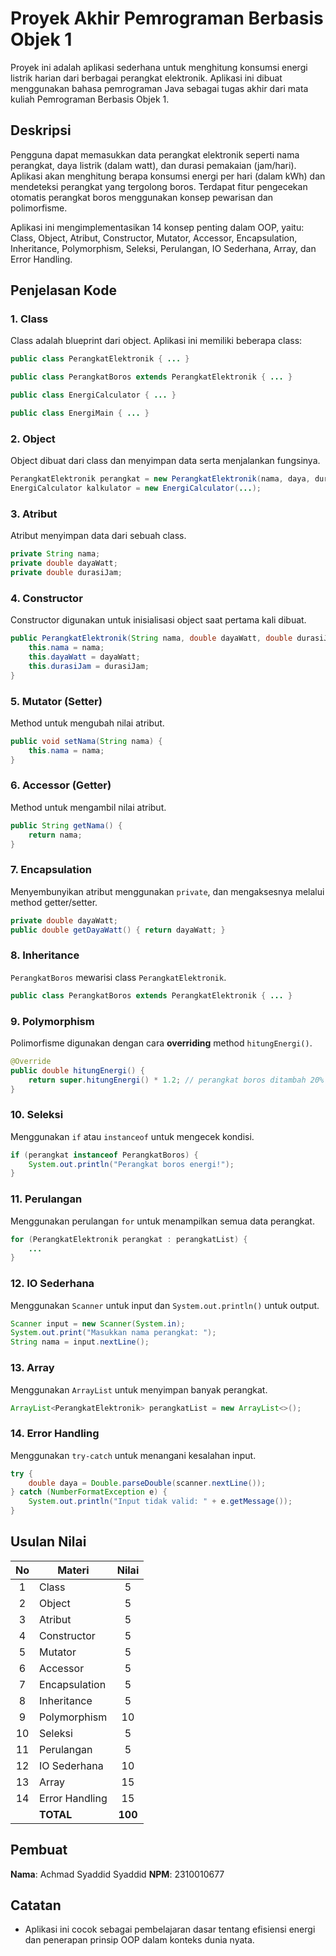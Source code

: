 
# Proyek Akhir Pemrograman Berbasis Objek 1

Proyek ini adalah aplikasi sederhana untuk menghitung konsumsi energi listrik harian dari berbagai perangkat elektronik. Aplikasi ini dibuat menggunakan bahasa pemrograman Java sebagai tugas akhir dari mata kuliah Pemrograman Berbasis Objek 1.

## Deskripsi

Pengguna dapat memasukkan data perangkat elektronik seperti nama perangkat, daya listrik (dalam watt), dan durasi pemakaian (jam/hari). Aplikasi akan menghitung berapa konsumsi energi per hari (dalam kWh) dan mendeteksi perangkat yang tergolong boros. Terdapat fitur pengecekan otomatis perangkat boros menggunakan konsep pewarisan dan polimorfisme.

Aplikasi ini mengimplementasikan 14 konsep penting dalam OOP, yaitu: Class, Object, Atribut, Constructor, Mutator, Accessor, Encapsulation, Inheritance, Polymorphism, Seleksi, Perulangan, IO Sederhana, Array, dan Error Handling.

## Penjelasan Kode

### 1. Class
Class adalah blueprint dari object. Aplikasi ini memiliki beberapa class:

```java
public class PerangkatElektronik { ... }

public class PerangkatBoros extends PerangkatElektronik { ... }

public class EnergiCalculator { ... }

public class EnergiMain { ... }
```

### 2. Object
Object dibuat dari class dan menyimpan data serta menjalankan fungsinya.

```java
PerangkatElektronik perangkat = new PerangkatElektronik(nama, daya, durasi);
EnergiCalculator kalkulator = new EnergiCalculator(...);
```

### 3. Atribut
Atribut menyimpan data dari sebuah class.

```java
private String nama;
private double dayaWatt;
private double durasiJam;
```

### 4. Constructor
Constructor digunakan untuk inisialisasi object saat pertama kali dibuat.

```java
public PerangkatElektronik(String nama, double dayaWatt, double durasiJam) {
    this.nama = nama;
    this.dayaWatt = dayaWatt;
    this.durasiJam = durasiJam;
}
```

### 5. Mutator (Setter)
Method untuk mengubah nilai atribut.

```java
public void setNama(String nama) {
    this.nama = nama;
}
```

### 6. Accessor (Getter)
Method untuk mengambil nilai atribut.

```java
public String getNama() {
    return nama;
}
```

### 7. Encapsulation
Menyembunyikan atribut menggunakan `private`, dan mengaksesnya melalui method getter/setter.

```java
private double dayaWatt;
public double getDayaWatt() { return dayaWatt; }
```

### 8. Inheritance
`PerangkatBoros` mewarisi class `PerangkatElektronik`.

```java
public class PerangkatBoros extends PerangkatElektronik { ... }
```

### 9. Polymorphism
Polimorfisme digunakan dengan cara **overriding** method `hitungEnergi()`.

```java
@Override
public double hitungEnergi() {
    return super.hitungEnergi() * 1.2; // perangkat boros ditambah 20%
}
```

### 10. Seleksi
Menggunakan `if` atau `instanceof` untuk mengecek kondisi.

```java
if (perangkat instanceof PerangkatBoros) {
    System.out.println("Perangkat boros energi!");
}
```

### 11. Perulangan
Menggunakan perulangan `for` untuk menampilkan semua data perangkat.

```java
for (PerangkatElektronik perangkat : perangkatList) {
    ...
}
```

### 12. IO Sederhana
Menggunakan `Scanner` untuk input dan `System.out.println()` untuk output.

```java
Scanner input = new Scanner(System.in);
System.out.print("Masukkan nama perangkat: ");
String nama = input.nextLine();
```

### 13. Array
Menggunakan `ArrayList` untuk menyimpan banyak perangkat.

```java
ArrayList<PerangkatElektronik> perangkatList = new ArrayList<>();
```

### 14. Error Handling
Menggunakan `try-catch` untuk menangani kesalahan input.

```java
try {
    double daya = Double.parseDouble(scanner.nextLine());
} catch (NumberFormatException e) {
    System.out.println("Input tidak valid: " + e.getMessage());
}
```

## Usulan Nilai

| No  | Materi         |  Nilai  |
| :-: | -------------- | :-----: |
|  1  | Class          |    5    |
|  2  | Object         |    5    |
|  3  | Atribut        |    5    |
|  4  | Constructor    |    5    |
|  5  | Mutator        |    5    |
|  6  | Accessor       |    5    |
|  7  | Encapsulation  |    5    |
|  8  | Inheritance    |    5    |
|  9  | Polymorphism   |   10    |
| 10  | Seleksi        |    5    |
| 11  | Perulangan     |    5    |
| 12  | IO Sederhana   |   10    |
| 13  | Array          |   15    |
| 14  | Error Handling |   15    |
|     | **TOTAL**      | **100** |

## Pembuat

**Nama**: Achmad Syaddid Syaddid
**NPM**:  2310010677

## Catatan

- Aplikasi ini cocok sebagai pembelajaran dasar tentang efisiensi energi dan penerapan prinsip OOP dalam konteks dunia nyata.
